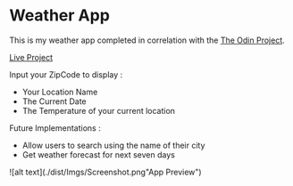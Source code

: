 # Weather App

This is my weather app completed in correlation with the [The Odin Project](https://www.theodinproject.com/lessons/node-path-javascript-weather-app).

[Live Project](https://laidev.github.io/WeatherApp/)

Input your ZipCode to display :

- Your Location Name
- The Current Date
- The Temperature of your current location

Future Implementations :

- Allow users to search using the name of their city
- Get weather forecast for next seven days


![alt text](./dist/Imgs/Screenshot.png"App Preview")
